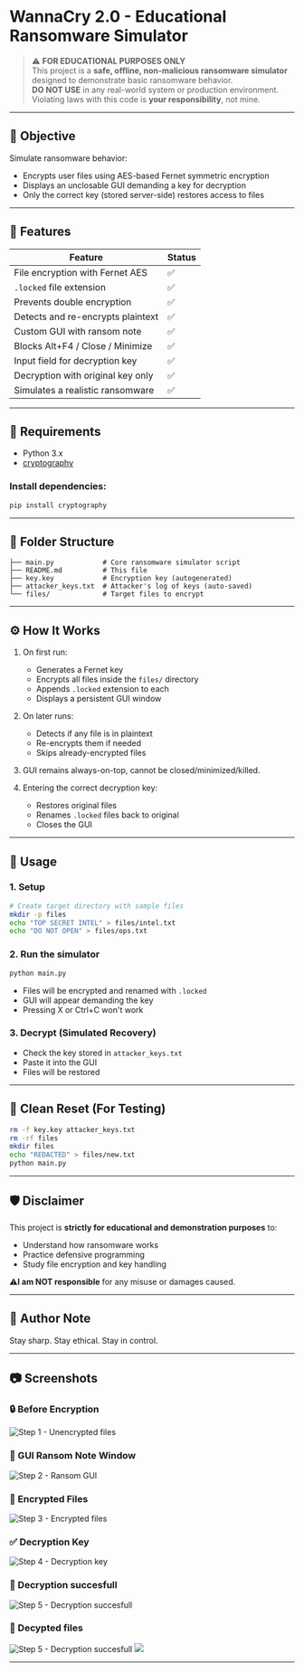 #  WannaCry 2.0 - Educational Ransomware Simulator

> ⚠️ **FOR EDUCATIONAL PURPOSES ONLY**  
This project is a **safe, offline, non-malicious ransomware simulator** designed to demonstrate basic ransomware behavior.  
**DO NOT USE** in any real-world system or production environment.  
Violating laws with this code is **your responsibility**, not mine.

---

## 🎯 Objective

Simulate ransomware behavior:
- Encrypts user files using AES-based Fernet symmetric encryption
- Displays an unclosable GUI demanding a key for decryption
- Only the correct key (stored server-side) restores access to files

---

## 🧪 Features

| Feature                           | Status |
|-----------------------------------|--------|
| File encryption with Fernet AES   | ✅     |
| `.locked` file extension          | ✅     |
| Prevents double encryption        | ✅     |
| Detects and re-encrypts plaintext | ✅     |
| Custom GUI with ransom note       | ✅     |
| Blocks Alt+F4 / Close / Minimize  | ✅     |
| Input field for decryption key    | ✅     |
| Decryption with original key only | ✅     |
| Simulates a realistic ransomware  | ✅     |

---

## 🧰 Requirements

- Python 3.x  
- [cryptography](https://pypi.org/project/cryptography/)

### Install dependencies:

```bash
pip install cryptography
```

---

## 📁 Folder Structure

```
├── main.py            # Core ransomware simulator script
├── README.md          # This file
├── key.key            # Encryption key (autogenerated)
├── attacker_keys.txt  # Attacker's log of keys (auto-saved)
└── files/             # Target files to encrypt
```

---

## ⚙️ How It Works

1. On first run:
   - Generates a Fernet key
   - Encrypts all files inside the `files/` directory
   - Appends `.locked` extension to each
   - Displays a persistent GUI window

2. On later runs:
   - Detects if any file is in plaintext
   - Re-encrypts them if needed
   - Skips already-encrypted files

3. GUI remains always-on-top, cannot be closed/minimized/killed.

4. Entering the correct decryption key:
   - Restores original files
   - Renames `.locked` files back to original
   - Closes the GUI

---

## 🚀 Usage

### 1. Setup

```bash
# Create target directory with sample files
mkdir -p files
echo "TOP SECRET INTEL" > files/intel.txt
echo "DO NOT OPEN" > files/ops.txt
```

### 2. Run the simulator

```bash
python main.py
```

- Files will be encrypted and renamed with `.locked`
- GUI will appear demanding the key
- Pressing X or Ctrl+C won't work

### 3. Decrypt (Simulated Recovery)

- Check the key stored in `attacker_keys.txt`
- Paste it into the GUI
- Files will be restored

---

## 🧼 Clean Reset (For Testing)

```bash
rm -f key.key attacker_keys.txt
rm -rf files
mkdir files
echo "REDACTED" > files/new.txt
python main.py
```


---



## 🛡️ Disclaimer

This project is **strictly for educational and demonstration purposes** to:
- Understand how ransomware works
- Practice defensive programming
- Study file encryption and key handling

⚠️**I am NOT responsible** for any misuse or damages caused.

---

## 🧠 Author Note
  
Stay sharp. Stay ethical. Stay in control.

---


## 📷 Screenshots

### 🔒 Before Encryption
![Step 1 - Unencrypted files](assets/pic1.png)

### 🧊 GUI Ransom Note Window
![Step 2 - Ransom GUI](assets/pic2.png)

### 🔑 Encrypted Files
![Step 3 - Encrypted files](assets/pic3.png)

### ✅ Decryption Key
![Step 4 - Decryption key](assets/pic4.png)

### 🔁 Decryption succesfull
![Step 5 - Decryption succesfull](assets/pic5.png)

### 🏅 Decypted files
![Step 5 - Decryption succesfull](assets/pic6.PNG)
![](assets/pic7.png)

---

